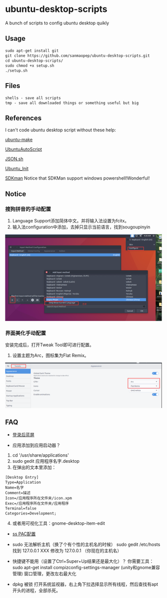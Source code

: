 # ubuntu-desktop-scripts
A bunch of scripts to config ubuntu desktop quikly

## Usage

```shell
sudo apt-get install git
git clone https://github.com/sanmaopep/ubuntu-desktop-scripts.git
cd ubuntu-desktop-scripts/
sudo chmod +x setup.sh
./setup.sh
```

## Files
```
shells - save all scripts
tmp - save all downloaded things or something useful but big
```

## References
I can't code ubuntu desktop script without these help:

[ubuntu-make](https://github.com/Ubuntu/ubuntu-make)

[UbuntuAutoScript](https://github.com/SickoOrange/UbuntuAutoScript)

[JSON.sh](https://github.com/dominictarr/JSON.sh)

[Ubuntu_Init](https://github.com/starFalll/Ubuntu_Init)

[SDKman](http://sdkman.io/)
Notice that SDKMan support windows powershell!Wonderful!

## Notice
### 搜狗拼音的手动配置

1. Language Support添加简体中文。并将输入法设置为fcitx。
2. 输入法configuration中添加，去掉只显示当前语言，找到sougoupinyin

![](./assets/sougou.png)

### 界面美化手动配置
安装完成后，打开Tweak Tool即可进行配置。

1. 设置主题为Arc，图标集为Flat Remix。

![](./assets/tweak1.png)


## FAQ

+ [登录后蓝屏](http://www.cnblogs.com/liaojieliang/p/ubuntu-blue.html)

+ 应用添加到应用启动器？
1. cd '/usr/share/applications'
2. sudo gedit 应用程序名字.desktop	 
3. 在弹出的文本里添加： 
```
[Desktop Entry]
Type=Application
Name=名字
Comment=描述
Icon=/应用程序所在文件夹/icon.xpm
Exec=/应用程序所在文件夹/应用程序
Terminal=false
Categories=Development;
```
4. 或者用可视化工具：gnome-desktop-item-edit

+ [ss PAC配置](http://blog.csdn.net/hanshileiai/article/details/52624303)

+ sudo 无法解析主机（换了个有个性的主机名的时候）
sudo gedit /etc/hosts
找到 127.0.0.1 XXX
修改为 127.0.0.1 （你现在的主机名）

+ 快捷键不能用（设置了Ctrl+Super+Up结果还是最大化）？
你需要工具：sudo apt-get install compizconfig-settings-manager
(unity和gnome兼容管理)
窗口管理，更改左右最大化

+ dpkg 被锁
打开系统监视器，右上角下拉选择显示所有线程，然后查找有apt开头的进程，全部杀死。